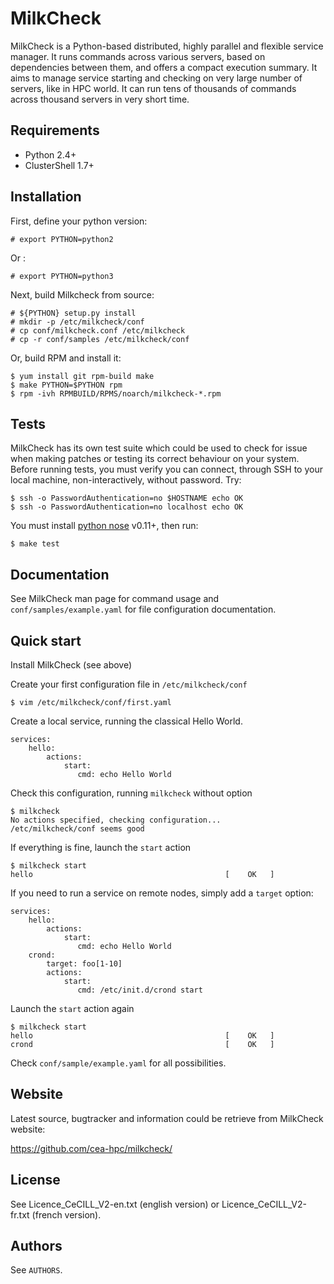 MilkCheck
=========

MilkCheck is a Python-based distributed, highly parallel and flexible service manager. It runs commands across various servers, based on dependencies between them, and offers a compact execution summary. It aims to manage service starting and checking on very large number of servers, like in HPC world. It can run tens of thousands of commands across thousand servers in very short time.

Requirements
------------

* Python 2.4+
* ClusterShell 1.7+

Installation
------------

First, define your python version:

    # export PYTHON=python2

Or :

    # export PYTHON=python3

Next, build Milkcheck from source:

    # ${PYTHON} setup.py install
    # mkdir -p /etc/milkcheck/conf
    # cp conf/milkcheck.conf /etc/milkcheck
    # cp -r conf/samples /etc/milkcheck/conf

Or, build RPM and install it:

    $ yum install git rpm-build make
    $ make PYTHON=$PYTHON rpm
    $ rpm -ivh RPMBUILD/RPMS/noarch/milkcheck-*.rpm

Tests
-----

MilkCheck has its own test suite which could be used to check for issue when making patches or testing its correct behaviour on your system.
Before running tests, you must verify you can connect, through SSH to your local machine, non-interactively, without password. Try:

    $ ssh -o PasswordAuthentication=no $HOSTNAME echo OK
    $ ssh -o PasswordAuthentication=no localhost echo OK

You must install [python nose](https://pypi.python.org/pypi/nose) v0.11+, then run:

    $ make test

Documentation
-------------

See MilkCheck man page for command usage and `conf/samples/example.yaml` for file configuration documentation.

Quick start
-----------

Install MilkCheck (see above)

Create your first configuration file in `/etc/milkcheck/conf`

    $ vim /etc/milkcheck/conf/first.yaml

Create a local service, running the classical Hello World.

    services:
        hello:
            actions:
                start:
                   cmd: echo Hello World

Check this configuration, running `milkcheck` without option

    $ milkcheck
    No actions specified, checking configuration...
    /etc/milkcheck/conf seems good

If everything is fine, launch the `start` action

    $ milkcheck start
    hello                                           [    OK   ]

If you need to run a service on remote nodes, simply add a `target` option:

    services:
        hello:
            actions:
                start:
                   cmd: echo Hello World
        crond:
            target: foo[1-10]
            actions:
                start:
                   cmd: /etc/init.d/crond start

Launch the `start` action again

    $ milkcheck start
    hello                                           [    OK   ]
    crond                                           [    OK   ]

Check `conf/sample/example.yaml` for all possibilities.


Website
-------

Latest source, bugtracker and information could be retrieve from MilkCheck website:

https://github.com/cea-hpc/milkcheck/

License
-------

See Licence_CeCILL_V2-en.txt (english version) or Licence_CeCILL_V2-fr.txt (french version).

Authors
-------

See `AUTHORS`.
